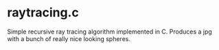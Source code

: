 # raytracing.c

Simple recursive ray tracing algorithm implemented in C. Produces a jpg with a bunch of really nice looking spheres.
